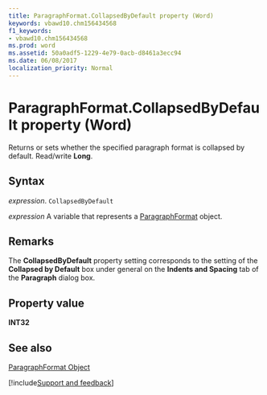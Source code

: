 ```yaml
---
title: ParagraphFormat.CollapsedByDefault property (Word)
keywords: vbawd10.chm156434568
f1_keywords:
- vbawd10.chm156434568
ms.prod: word
ms.assetid: 50a0adf5-1229-4e79-0acb-d8461a3ecc94
ms.date: 06/08/2017
localization_priority: Normal
---
```



# ParagraphFormat.CollapsedByDefault property (Word)

Returns or sets whether the specified paragraph format is collapsed by default. Read/write  **Long**.


## Syntax

_expression_. `CollapsedByDefault`

_expression_ A variable that represents a [ParagraphFormat](./Word.ParagraphFormat.md) object.


## Remarks

The  **CollapsedByDefault** property setting corresponds to the setting of the **Collapsed by Default** box under general on the **Indents and Spacing** tab of the **Paragraph** dialog box.


## Property value

 **INT32**


## See also


[ParagraphFormat Object](Word.ParagraphFormat.md)

[!include[Support and feedback](~/includes/feedback-boilerplate.md)]